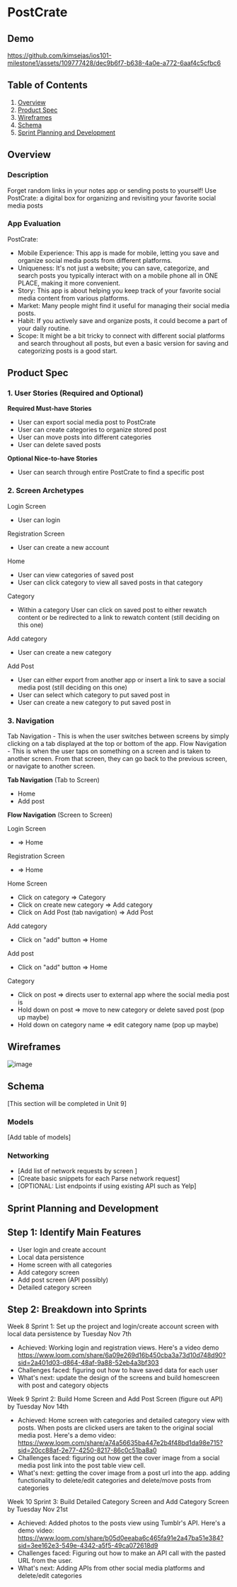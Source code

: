 
# PostCrate

## Demo


https://github.com/kimsejas/ios101-milestone1/assets/109777428/dec9b6f7-b638-4a0e-a772-6aaf4c5cfbc6


## Table of Contents

1. [Overview](#Overview)
2. [Product Spec](#Product-Spec)
3. [Wireframes](#Wireframes)
4. [Schema](#Schema)
5. [Sprint Planning and Development](#Sprint-Planning-and-Development)

## Overview

### Description

Forget random links in your notes app or sending posts to yourself! Use PostCrate: a digital box for organizing and revisiting your favorite social media posts


### App Evaluation

PostCrate: 
- Mobile Experience: This app is made for mobile, letting you save and organize social media posts from different platforms.
- Uniqueness: It's not just a website; you can save, categorize, and search posts you typically interact with on a mobile phone all in ONE PLACE, making it more convenient.
- Story: This app is about helping you keep track of your favorite social media content from various platforms.
- Market: Many people might find it useful for managing their social media posts.
- Habit: If you actively save and organize posts, it could become a part of your daily routine.
- Scope: It might be a bit tricky to connect with different social platforms and search throughout all posts, but even a basic version for saving and categorizing posts is a good start.


## Product Spec

### 1. User Stories (Required and Optional)

**Required Must-have Stories**

- User can export social media post to PostCrate
- User can create categories to organize stored post
- User can move posts into different categories
- User can delete saved posts

**Optional Nice-to-have Stories**

- User can search through entire PostCrate to find a specific post 

### 2. Screen Archetypes


Login Screen
- User can login
  
Registration Screen
- User can create a new account

Home
- User can view categories of saved post
- User can click category to view all saved posts in that category

Category 
- Within a category User can click on saved post to either rewatch content or be redirected to a link to rewatch content (still deciding on this one)

Add category 
- User can create a new category 

Add Post
- User can either export from another app or insert a link to save a social media post (still deciding on this one)
- User can select which category to put saved post in
- User can create a new category to put saved post in 


### 3. Navigation

Tab Navigation - This is when the user switches between screens by simply clicking on a tab displayed at the top or bottom of the app.
Flow Navigation - This is when the user taps on something on a screen and is taken to another screen. From that screen, they can go back to the previous screen, or navigate to another screen.

**Tab Navigation** (Tab to Screen)
- Home
- Add post


**Flow Navigation** (Screen to Screen)

Login Screen
- => Home
  
Registration Screen
- => Home
  
Home Screen
- Click on category => Category
- Click on create new category => Add category
- Click on Add Post (tab navigation) => Add Post

Add category 
- Click on "add" button => Home

Add post 
- Click on "add" button => Home
  
Category
- Click on post => directs user to external app where the social media post is
- Hold down on post => move to new category or delete saved post (pop up maybe)
- Hold down on category name => edit category name (pop up maybe)

## Wireframes

![image](https://github.com/kimsejas/ios101-milestone1/assets/109777428/856d17a0-d0bf-4e09-a02e-6e89dc821651)


## Schema 

[This section will be completed in Unit 9]

### Models

[Add table of models]

### Networking

- [Add list of network requests by screen ]
- [Create basic snippets for each Parse network request]
- [OPTIONAL: List endpoints if using existing API such as Yelp]

##  Sprint Planning and Development

## Step 1: Identify Main Features
- User login and create account
- Local data persistence
- Home screen with all categories
- Add category screen
- Add post screen (API possibly)
- Detailed category screen

## Step 2: Breakdown into Sprints

Week 8 Sprint 1: Set up the project and login/create account screen with local data persistence by Tuesday Nov 7th
- Achieved: Working login and registration views. Here's a video demo https://www.loom.com/share/6a09e269d16b450cba3a73d10d748d90?sid=2a401d03-d864-48af-9a88-52eb4a3bf303 
- Challenges faced: figuring out how to have saved data for each user 
- What's next: update the design of the screens and build homescreen with post and category objects 

Week 9 Sprint 2: Build Home Screen and Add Post Screen (figure out API) by Tuesday Nov 14th
- Achieved: Home screen with categories and detailed category view with posts. When posts are clicked users are taken to the original social media post. Here's a demo video: https://www.loom.com/share/a74a56635ba447e2b4f48bd1da98e715?sid=20cc88af-2e77-4250-8217-86c0c51ba8a0 
- Challenges faced: figuring out how get the cover image from a social media post link into the post table view cell.
- What's next: getting the cover image from a post url into the app. adding functionality to delete/edit categories and delete/move posts from categories

Week 10 Sprint 3: Build Detailed Category Screen and Add Category Screen by Tuesday Nov 21st
- Achieved: Added photos to the posts view using Tumblr's API. Here's a demo video: https://www.loom.com/share/b05d0eeaba6c465fa91e2a47ba51e384?sid=3ee162e3-549e-4342-a5f5-49ca072618d9
- Challenges faced: Figuring out how to make an API call with the pasted URL from the user.
- What's next: Adding APIs from other social media platforms and delete/edit categories



